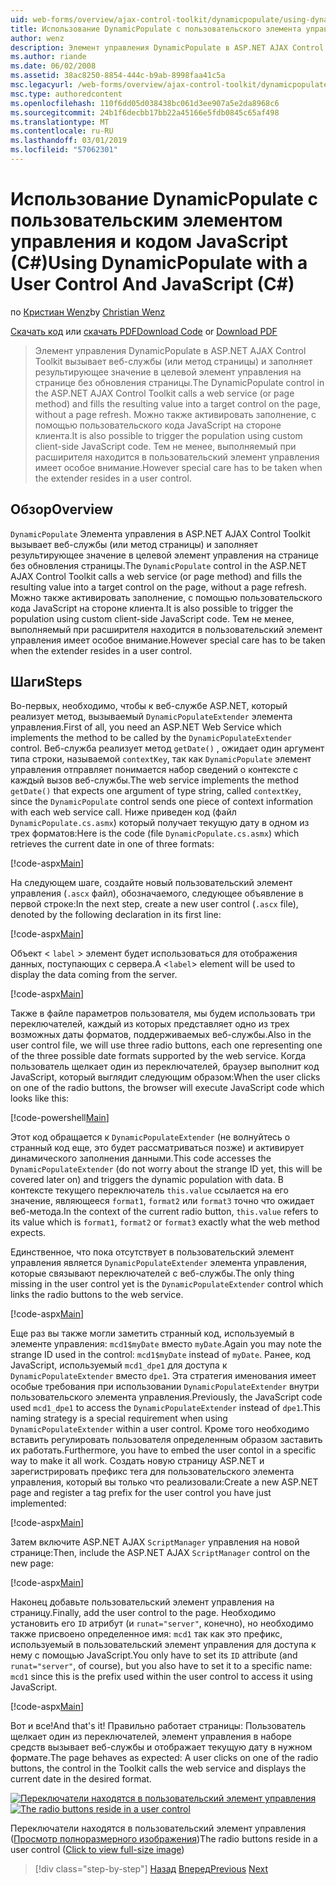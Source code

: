 ```yaml
---
uid: web-forms/overview/ajax-control-toolkit/dynamicpopulate/using-dynamicpopulate-with-a-user-control-and-javascript-cs
title: Использование DynamicPopulate с пользовательского элемента управления и JavaScript (C#) | Документация Майкрософт
author: wenz
description: Элемент управления DynamicPopulate в ASP.NET AJAX Control Toolkit вызывает веб-службы (или метод страницы) и заполняет результирующее значение в целевой элемент управления на t...
ms.author: riande
ms.date: 06/02/2008
ms.assetid: 38ac8250-8854-444c-b9ab-8998faa41c5a
msc.legacyurl: /web-forms/overview/ajax-control-toolkit/dynamicpopulate/using-dynamicpopulate-with-a-user-control-and-javascript-cs
msc.type: authoredcontent
ms.openlocfilehash: 110f6dd05d038438bc061d3ee907a5e2da8968c6
ms.sourcegitcommit: 24b1f6decbb17bb22a45166e5fdb0845c65af498
ms.translationtype: MT
ms.contentlocale: ru-RU
ms.lasthandoff: 03/01/2019
ms.locfileid: "57062301"
---
```

<a name="using-dynamicpopulate-with-a-user-control-and-javascript-c"></a><span data-ttu-id="01aca-103">Использование DynamicPopulate с пользовательским элементом управления и кодом JavaScript (C#)</span><span class="sxs-lookup"><span data-stu-id="01aca-103">Using DynamicPopulate with a User Control And JavaScript (C#)</span></span>
====================
<span data-ttu-id="01aca-104">по [Кристиан Wenz](https://github.com/wenz)</span><span class="sxs-lookup"><span data-stu-id="01aca-104">by [Christian Wenz](https://github.com/wenz)</span></span>

<span data-ttu-id="01aca-105">[Скачать код](http://download.microsoft.com/download/d/8/f/d8f2f6f9-1b7c-46ad-9252-e1fc81bdea3e/dynamicpopulate2.cs.zip) или [скачать PDF](http://download.microsoft.com/download/b/6/a/b6ae89ee-df69-4c87-9bfb-ad1eb2b23373/dynamicpopulate2CS.pdf)</span><span class="sxs-lookup"><span data-stu-id="01aca-105">[Download Code](http://download.microsoft.com/download/d/8/f/d8f2f6f9-1b7c-46ad-9252-e1fc81bdea3e/dynamicpopulate2.cs.zip) or [Download PDF](http://download.microsoft.com/download/b/6/a/b6ae89ee-df69-4c87-9bfb-ad1eb2b23373/dynamicpopulate2CS.pdf)</span></span>

> <span data-ttu-id="01aca-106">Элемент управления DynamicPopulate в ASP.NET AJAX Control Toolkit вызывает веб-службы (или метод страницы) и заполняет результирующее значение в целевой элемент управления на странице без обновления страницы.</span><span class="sxs-lookup"><span data-stu-id="01aca-106">The DynamicPopulate control in the ASP.NET AJAX Control Toolkit calls a web service (or page method) and fills the resulting value into a target control on the page, without a page refresh.</span></span> <span data-ttu-id="01aca-107">Можно также активировать заполнение, с помощью пользовательского кода JavaScript на стороне клиента.</span><span class="sxs-lookup"><span data-stu-id="01aca-107">It is also possible to trigger the population using custom client-side JavaScript code.</span></span> <span data-ttu-id="01aca-108">Тем не менее, выполняемый при расширителя находится в пользовательский элемент управления имеет особое внимание.</span><span class="sxs-lookup"><span data-stu-id="01aca-108">However special care has to be taken when the extender resides in a user control.</span></span>


## <a name="overview"></a><span data-ttu-id="01aca-109">Обзор</span><span class="sxs-lookup"><span data-stu-id="01aca-109">Overview</span></span>

<span data-ttu-id="01aca-110">`DynamicPopulate` Элемента управления в ASP.NET AJAX Control Toolkit вызывает веб-службы (или метод страницы) и заполняет результирующее значение в целевой элемент управления на странице без обновления страницы.</span><span class="sxs-lookup"><span data-stu-id="01aca-110">The `DynamicPopulate` control in the ASP.NET AJAX Control Toolkit calls a web service (or page method) and fills the resulting value into a target control on the page, without a page refresh.</span></span> <span data-ttu-id="01aca-111">Можно также активировать заполнение, с помощью пользовательского кода JavaScript на стороне клиента.</span><span class="sxs-lookup"><span data-stu-id="01aca-111">It is also possible to trigger the population using custom client-side JavaScript code.</span></span> <span data-ttu-id="01aca-112">Тем не менее, выполняемый при расширителя находится в пользовательский элемент управления имеет особое внимание.</span><span class="sxs-lookup"><span data-stu-id="01aca-112">However special care has to be taken when the extender resides in a user control.</span></span>

## <a name="steps"></a><span data-ttu-id="01aca-113">Шаги</span><span class="sxs-lookup"><span data-stu-id="01aca-113">Steps</span></span>

<span data-ttu-id="01aca-114">Во-первых, необходимо, чтобы к веб-службе ASP.NET, который реализует метод, вызываемый `DynamicPopulateExtender` элемента управления.</span><span class="sxs-lookup"><span data-stu-id="01aca-114">First of all, you need an ASP.NET Web Service which implements the method to be called by the `DynamicPopulateExtender` control.</span></span> <span data-ttu-id="01aca-115">Веб-служба реализует метод `getDate()` , ожидает один аргумент типа строки, называемой `contextKey`, так как `DynamicPopulate` элемент управления отправляет понимается набор сведений о контексте с каждый вызов веб-службы.</span><span class="sxs-lookup"><span data-stu-id="01aca-115">The web service implements the method `getDate()` that expects one argument of type string, called `contextKey`, since the `DynamicPopulate` control sends one piece of context information with each web service call.</span></span> <span data-ttu-id="01aca-116">Ниже приведен код (файл `DynamicPopulate.cs.asmx`) который получает текущую дату в одном из трех форматов:</span><span class="sxs-lookup"><span data-stu-id="01aca-116">Here is the code (file `DynamicPopulate.cs.asmx`) which retrieves the current date in one of three formats:</span></span>

[!code-aspx[Main](using-dynamicpopulate-with-a-user-control-and-javascript-cs/samples/sample1.aspx)]

<span data-ttu-id="01aca-117">На следующем шаге, создайте новый пользовательский элемент управления (`.ascx` файл), обозначаемого, следующее объявление в первой строке:</span><span class="sxs-lookup"><span data-stu-id="01aca-117">In the next step, create a new user control (`.ascx` file), denoted by the following declaration in its first line:</span></span>

[!code-aspx[Main](using-dynamicpopulate-with-a-user-control-and-javascript-cs/samples/sample2.aspx)]

<span data-ttu-id="01aca-118">Объект &lt; `label` &gt; элемент будет использоваться для отображения данных, поступающих с сервера.</span><span class="sxs-lookup"><span data-stu-id="01aca-118">A &lt;`label`&gt; element will be used to display the data coming from the server.</span></span>

[!code-aspx[Main](using-dynamicpopulate-with-a-user-control-and-javascript-cs/samples/sample3.aspx)]

<span data-ttu-id="01aca-119">Также в файле параметров пользователя, мы будем использовать три переключателей, каждый из которых представляет одно из трех возможных даты форматов, поддерживаемых веб-службы.</span><span class="sxs-lookup"><span data-stu-id="01aca-119">Also in the user control file, we will use three radio buttons, each one representing one of the three possible date formats supported by the web service.</span></span> <span data-ttu-id="01aca-120">Когда пользователь щелкает один из переключателей, браузер выполнит код JavaScript, который выглядит следующим образом:</span><span class="sxs-lookup"><span data-stu-id="01aca-120">When the user clicks on one of the radio buttons, the browser will execute JavaScript code which looks like this:</span></span>

[!code-powershell[Main](using-dynamicpopulate-with-a-user-control-and-javascript-cs/samples/sample4.ps1)]

<span data-ttu-id="01aca-121">Этот код обращается к `DynamicPopulateExtender` (не волнуйтесь о странный код еще, это будет рассматриваться позже) и активирует динамического заполнения данными.</span><span class="sxs-lookup"><span data-stu-id="01aca-121">This code accesses the `DynamicPopulateExtender` (do not worry about the strange ID yet, this will be covered later on) and triggers the dynamic population with data.</span></span> <span data-ttu-id="01aca-122">В контексте текущего переключатель `this.value` ссылается на его значение, являющееся `format1`, `format2` или `format3` точно что ожидает веб-метода.</span><span class="sxs-lookup"><span data-stu-id="01aca-122">In the context of the current radio button, `this.value` refers to its value which is `format1`, `format2` or `format3` exactly what the web method expects.</span></span>

<span data-ttu-id="01aca-123">Единственное, что пока отсутствует в пользовательский элемент управления является `DynamicPopulateExtender` элемента управления, которые связывают переключателей с веб-службы.</span><span class="sxs-lookup"><span data-stu-id="01aca-123">The only thing missing in the user control yet is the `DynamicPopulateExtender` control which links the radio buttons to the web service.</span></span>

[!code-aspx[Main](using-dynamicpopulate-with-a-user-control-and-javascript-cs/samples/sample5.aspx)]

<span data-ttu-id="01aca-124">Еще раз вы также могли заметить странный код, используемый в элементе управления: `mcd1$myDate` вместо `myDate`.</span><span class="sxs-lookup"><span data-stu-id="01aca-124">Again you may note the strange ID used in the control: `mcd1$myDate` instead of `myDate`.</span></span> <span data-ttu-id="01aca-125">Ранее, код JavaScript, используемый `mcd1_dpe1` для доступа к `DynamicPopulateExtender` вместо `dpe1`. Эта стратегия именования имеет особые требования при использовании `DynamicPopulateExtender` внутри пользовательского элемента управления.</span><span class="sxs-lookup"><span data-stu-id="01aca-125">Previously, the JavaScript code used `mcd1_dpe1` to access the `DynamicPopulateExtender` instead of `dpe1`.This naming strategy is a special requirement when using `DynamicPopulateExtender` within a user control.</span></span> <span data-ttu-id="01aca-126">Кроме того необходимо вставить регулировать пользователя определенным образом заставить их работать.</span><span class="sxs-lookup"><span data-stu-id="01aca-126">Furthermore, you have to embed the user contol in a specific way to make it all work.</span></span> <span data-ttu-id="01aca-127">Создать новую страницу ASP.NET и зарегистрировать префикс тега для пользовательского элемента управления, который вы только что реализовали:</span><span class="sxs-lookup"><span data-stu-id="01aca-127">Create a new ASP.NET page and register a tag prefix for the user control you have just implemented:</span></span>

[!code-aspx[Main](using-dynamicpopulate-with-a-user-control-and-javascript-cs/samples/sample6.aspx)]

<span data-ttu-id="01aca-128">Затем включите ASP.NET AJAX `ScriptManager` управления на новой странице:</span><span class="sxs-lookup"><span data-stu-id="01aca-128">Then, include the ASP.NET AJAX `ScriptManager` control on the new page:</span></span>

[!code-aspx[Main](using-dynamicpopulate-with-a-user-control-and-javascript-cs/samples/sample7.aspx)]

<span data-ttu-id="01aca-129">Наконец добавьте пользовательский элемент управления на страницу.</span><span class="sxs-lookup"><span data-stu-id="01aca-129">Finally, add the user control to the page.</span></span> <span data-ttu-id="01aca-130">Необходимо установить его `ID` атрибут (и `runat="server"`, конечно), но необходимо также присвоено определенное имя: `mcd1` так как это префикс, используемый в пользовательский элемент управления для доступа к нему с помощью JavaScript.</span><span class="sxs-lookup"><span data-stu-id="01aca-130">You only have to set its `ID` attribute (and `runat="server"`, of course), but you also have to set it to a specific name: `mcd1` since this is the prefix used within the user control to access it using JavaScript.</span></span>

[!code-aspx[Main](using-dynamicpopulate-with-a-user-control-and-javascript-cs/samples/sample8.aspx)]

<span data-ttu-id="01aca-131">Вот и все!</span><span class="sxs-lookup"><span data-stu-id="01aca-131">And that's it!</span></span> <span data-ttu-id="01aca-132">Правильно работает страницы: Пользователь щелкает один из переключателей, элемент управления в наборе средств вызывает веб-службы и отображает текущую дату в нужном формате.</span><span class="sxs-lookup"><span data-stu-id="01aca-132">The page behaves as expected: A user clicks on one of the radio buttons, the control in the Toolkit calls the web service and displays the current date in the desired format.</span></span>


<span data-ttu-id="01aca-133">[![Переключатели находятся в пользовательский элемент управления](using-dynamicpopulate-with-a-user-control-and-javascript-cs/_static/image2.png)](using-dynamicpopulate-with-a-user-control-and-javascript-cs/_static/image1.png)</span><span class="sxs-lookup"><span data-stu-id="01aca-133">[![The radio buttons reside in a user control](using-dynamicpopulate-with-a-user-control-and-javascript-cs/_static/image2.png)](using-dynamicpopulate-with-a-user-control-and-javascript-cs/_static/image1.png)</span></span>

<span data-ttu-id="01aca-134">Переключатели находятся в пользовательский элемент управления ([Просмотр полноразмерного изображения](using-dynamicpopulate-with-a-user-control-and-javascript-cs/_static/image3.png))</span><span class="sxs-lookup"><span data-stu-id="01aca-134">The radio buttons reside in a user control ([Click to view full-size image](using-dynamicpopulate-with-a-user-control-and-javascript-cs/_static/image3.png))</span></span>

> [!div class="step-by-step"]
> <span data-ttu-id="01aca-135">[Назад](dynamically-populating-a-control-using-javascript-code-cs.md)
> [Вперед](dynamically-populating-a-control-vb.md)</span><span class="sxs-lookup"><span data-stu-id="01aca-135">[Previous](dynamically-populating-a-control-using-javascript-code-cs.md)
[Next](dynamically-populating-a-control-vb.md)</span></span>
